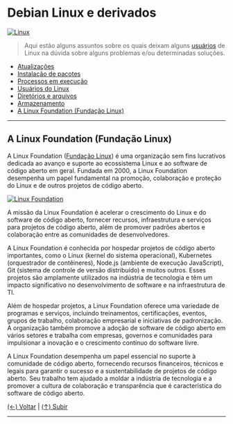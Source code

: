 # Debian Linux e derivados

[![Linux](https://github.com/systemboys/GTi_Laboratory/raw/main/Debian%20Linux%20e%20derivados/images/Linux_1.jpg "Linux")](https://github.com/systemboys/GTi_Laboratory/raw/main/Debian%20Linux%20e%20derivados/images/Linux_1.jpg "Linux")

> Aqui estão alguns assuntos sobre os quais deixam alguns [usuários](https://github.com/systemboys/GTi_Laboratory/tree/main/Debian%20Linux%20e%20derivados/Minhas%20configura%C3%A7%C3%B5es#laborat%C3%B3rio-gti--minhas-configura%C3%A7%C3%B5es "usuários") de Linux na dúvida sobre alguns problemas e/ou determinadas soluções.

- [Atualizações](https://github.com/systemboys/GTi_Laboratory/tree/main/Debian%20Linux%20e%20derivados/Atualiza%C3%A7%C3%B5es#laborat%C3%B3rio-gti--atualiza%C3%A7%C3%B5es "Atualizações")
- [Instalação de pacotes](https://github.com/systemboys/GTi_Laboratory/tree/main/Debian%20Linux%20e%20derivados/Instala%C3%A7%C3%A3o%20de%20de%20pacotes#laborat%C3%B3rio-gti--instala%C3%A7%C3%A3o-de-pacotes "Instalação de pacotes")
- [Processos em execução](https://github.com/systemboys/GTi_Laboratory/blob/main/Debian%20Linux%20e%20derivados/Processos%20em%20execu%C3%A7%C3%A3o/README.md#sum%C3%A1rio "Processos em execução")
- [Usuários do Linux](https://github.com/systemboys/GTi_Laboratory/tree/main/Debian%20Linux%20e%20derivados/Usu%C3%A1rios%20Linux#laborat%C3%B3rio-gti--usu%C3%A1rios-linux "Usuários do Linux")
- [Diretórios e arquivos](https://github.com/systemboys/GTi_Laboratory/tree/main/Debian%20Linux%20e%20derivados/Diret%C3%B3rios%20e%20arquivos#laborat%C3%B3rio-gti--diret%C3%B3rios-e-arquivos "Diretórios e arquivos")
- [Armazenamento](https://github.com/systemboys/GTi_Laboratory/tree/main/Debian%20Linux%20e%20derivados/Armazenamento#laborat%C3%B3rio-gti--armazenamento "Armazenamento")
- [A Linux Foundation (Fundação Linux)](#a-linux-foundation-funda%C3%A7%C3%A3o-linux "A Linux Foundation (Fundação Linux)")

---

## A Linux Foundation (Fundação Linux)

A Linux Foundation ([Fundação Linux](https://www.linuxfoundation.org/ "Fundação Linux")) é uma organização sem fins lucrativos dedicada ao avanço e suporte ao ecossistema Linux e ao software de código aberto em geral. Fundada em 2000, a Linux Foundation desempenha um papel fundamental na promoção, colaboração e proteção do Linux e de outros projetos de código aberto.

[![Linux Foundation](https://github.com/systemboys/GTi_Laboratory/blob/main/Debian%20Linux%20e%20derivados/images/linux-foundation-open-source.jpg?raw=true "Linux Foundation")](https://github.com/systemboys/GTi_Laboratory/blob/main/Debian%20Linux%20e%20derivados/images/linux-foundation-open-source.jpg?raw=true "Linux Foundation")

A missão da Linux Foundation é acelerar o crescimento do Linux e do software de código aberto, fornecer recursos, infraestrutura e serviços para projetos de código aberto, além de promover padrões abertos e colaboração entre as comunidades de desenvolvedores.

A Linux Foundation é conhecida por hospedar projetos de código aberto importantes, como o Linux (kernel do sistema operacional), Kubernetes (orquestrador de contêineres), Node.js (ambiente de execução JavaScript), Git (sistema de controle de versão distribuído) e muitos outros. Esses projetos são amplamente utilizados na indústria de tecnologia e têm um impacto significativo no desenvolvimento de software e na infraestrutura de TI.

Além de hospedar projetos, a Linux Foundation oferece uma variedade de programas e serviços, incluindo treinamentos, certificações, eventos, grupos de trabalho, colaboração empresarial e iniciativas de padronização. A organização também promove a adoção de software de código aberto em vários setores e trabalha com empresas, governos e comunidades para impulsionar a inovação e o crescimento contínuo do software livre.

A Linux Foundation desempenha um papel essencial no suporte à comunidade de código aberto, fornecendo recursos financeiros, técnicos e legais para garantir o sucesso e a sustentabilidade de projetos de código aberto. Seu trabalho tem ajudado a moldar a indústria de tecnologia e a promover a cultura de colaboração e transparência que é característica do software de código aberto.

[(&larr;) Voltar](https://github.com/systemboys/GTi_Laboratory#laborat%C3%B3rio-gti "Voltar ao Sumário") | 
[(&uarr;) Subir](#debian-linux-e-derivados "Subir para o topo")

---
